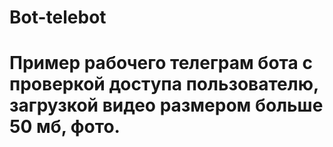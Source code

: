 # Bot-telebot
# Пример рабочего телеграм бота с проверкой доступа пользователю, загрузкой видео размером больше 50 мб, фото.
